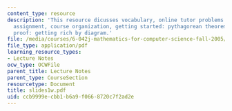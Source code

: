 ```yaml
---
content_type: resource
description: 'This resource dicusses vocabulary, online tutor problems 1, reading
  assignment, course organization, getting started: pythagorean theorem and A False
  proof: getting rich by diagram.'
file: /media/courses/6-042j-mathematics-for-computer-science-fall-2005/ccb9999ecbb1b6a9f0668720c7f2ad2e_slides1w.pdf
file_type: application/pdf
learning_resource_types:
- Lecture Notes
ocw_type: OCWFile
parent_title: Lecture Notes
parent_type: CourseSection
resourcetype: Document
title: slides1w.pdf
uid: ccb9999e-cbb1-b6a9-f066-8720c7f2ad2e
---
```

